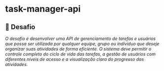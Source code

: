 # task-manager-api

## 🧠 Desafio
*O desafio é desenvolver uma API de gerenciamento de tarefas e usuários que possa ser utilizada por qualquer equipe, grupo ou indivíduo que deseje organizar suas atividades de forma eficiente. O sistema deve permitir o controle completo do ciclo de vida das tarefas, a gestão de usuários com diferentes níveis de acesso e a visualização clara do progresso das atividades.*

